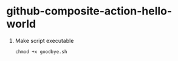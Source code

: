 # github-composite-action-hello-world

1. Make script executable

    ```
    chmod +x goodbye.sh
    ```